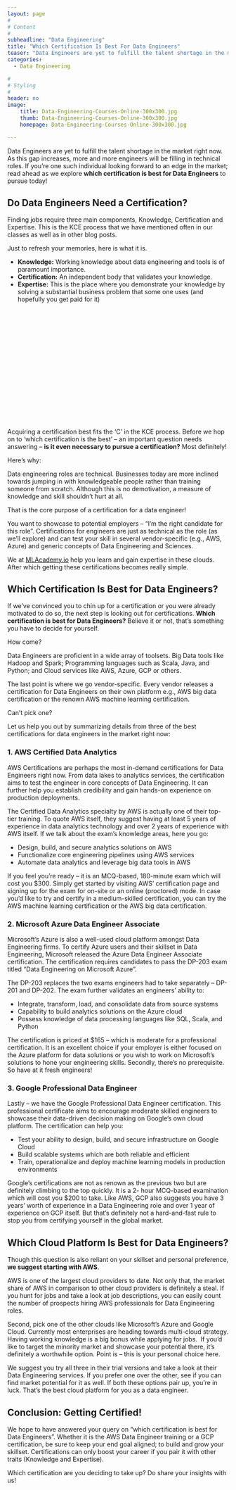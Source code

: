 ```yaml
---
layout: page
#
# Content
#
subheadline: "Data Engineering"
title: "Which Certification Is Best For Data Engineers"
teaser: "Data Engineers are yet to fulfill the talent shortage in the market right now. As this gap increases, more and more engineers will be filling in technical roles. If you’re one such individual looking forward to an edge in the market; read ahead as w"
categories:
  - Data Engineering

#
# Styling
#
header: no
image:
    title: Data-Engineering-Courses-Online-300x300.jpg
    thumb: Data-Engineering-Courses-Online-300x300.jpg
    homepage: Data-Engineering-Courses-Online-300x300.jpg

---
```


Data Engineers are yet to fulfill the talent shortage in the market right now. As this gap increases, more and more engineers will be filling in technical roles. If you’re one such individual looking forward to an edge in the market; read ahead as we explore **which certification is best for Data Engineers** to pursue today!


**Do Data Engineers Need a Certification?**
-------------------------------------------


Finding jobs require three main components, Knowledge, Certification and Expertise. This is the KCE process that we have mentioned often in our classes as well as in other blog posts. 


Just to refresh your memories, here is what it is.


* **Knowledge:** Working knowledge about data engineering and tools is of paramount importance.
* **Certification:** An independent body that validates your knowledge.
* **Expertise:** This is the place where you demonstrate your knowledge by solving a substantial business problem that some one uses (and hopefully you get paid for it)


![](data:image/svg+xml,%3Csvg%20xmlns='http://www.w3.org/2000/svg'%20viewBox='0%200%201024%20547'%3E%3C/svg%3E)
Acquiring a certification best fits the ‘C’ in the KCE process. Before we hop on to ‘which certification is the best’ – an important question needs answering – **is it even necessary to pursue a certification?** Most definitely!


Here’s why:


Data engineering roles are technical. Businesses today are more inclined towards jumping in with knowledgeable people rather than training someone from scratch. Although this is no demotivation, a measure of knowledge and skill shouldn’t hurt at all.


That is the core purpose of a certification for a data engineer!


You want to showcase to potential employers – “I’m the right candidate for this role”. Certifications for engineers are just as technical as the role (as we’ll explore) and can test your skill in several vendor-specific (e.g., AWS, Azure) and generic concepts of Data Engineering and Sciences.


We at [MLAcademy.io](https://mlacademy.io) help you learn and gain expertise in these clouds. After which getting these certifications becomes really simple.


**Which Certification Is Best for Data Engineers?**
---------------------------------------------------


If we’ve convinced you to chin up for a certification or you were already motivated to do so, the next step is looking out for certifications. **Which certification is best for Data Engineers?** Believe it or not, that’s something you have to decide for yourself. 


How come? 


Data Engineers are proficient in a wide array of toolsets. Big Data tools like Hadoop and Spark; Programming languages such as Scala, Java, and Python; and Cloud services like AWS, Azure, GCP or others. 


The last point is where we go vendor-specific. Every vendor releases a certification for Data Engineers on their own platform e.g., AWS big data certification or the renown AWS machine learning certification.


Can’t pick one?


Let us help you out by summarizing details from three of the best certifications for data engineers in the market right now:


### 1. **AWS Certified Data Analytics**


AWS Certifications are perhaps the most in-demand certifications for Data Engineers right now. From data lakes to analytics services, the certification aims to test the engineer in core concepts of Data Engineering. It can further help you establish credibility and gain hands-on experience on production deployments.


The Certified Data Analytics specialty by AWS is actually one of their top-tier training. To quote AWS itself, they suggest having at least 5 years of experience in data analytics technology and over 2 years of experience with AWS itself. If we talk about the exam’s knowledge areas, here you go:


* Design, build, and secure analytics solutions on AWS
* Functionalize core engineering pipelines using AWS services
* Automate data analytics and leverage big data tools in AWS


If you feel you’re ready – it is an MCQ-based, 180-minute exam which will cost you $300. Simply get started by visiting AWS’ certification page and signing up for the exam for on-site or an online (proctored) mode. In case you’d like to try and certify in a medium-skilled certification, you can try the AWS machine learning certification or the AWS big data certification.


### 2. Microsoft Azure Data Engineer Associate


Microsoft’s Azure is also a well-used cloud platform amongst Data Engineering firms. To certify Azure users and their skillset in Data Engineering, Microsoft released the Azure Data Engineer Associate certification. The certification requires candidates to pass the DP-203 exam titled “Data Engineering on Microsoft Azure”.


The DP-203 replaces the two exams engineers had to take separately – DP-201 and DP-202. The exam further validates an engineers’ ability to:


* Integrate, transform, load, and consolidate data from source systems
* Capability to build analytics solutions on the Azure cloud
* Possess knowledge of data processing languages like SQL, Scala, and Python


The certification is priced at $165 – which is moderate for a professional certification. It is an excellent choice if your employer is either focused on the Azure platform for data solutions or you wish to work on Microsoft’s solutions to hone your engineering skills. Secondly, there’s no prerequisite. So have at it fresh engineers!


### 3. Google Professional Data Engineer


Lastly – we have the Google Professional Data Engineer certification. This professional certificate aims to encourage moderate skilled engineers to showcase their data-driven decision making on Google’s own cloud platform. The certification can help you:


* Test your ability to design, build, and secure infrastructure on Google Cloud
* Build scalable systems which are both reliable and efficient
* Train, operationalize and deploy machine learning models in production environments


Google’s certifications are not as renown as the previous two but are definitely climbing to the top quickly. It is a 2- hour MCQ-based examination which will cost you $200 to take. Like AWS, GCP also suggests you have 3 years’ worth of experience in a Data Engineering role and over 1 year of experience on GCP itself. But that’s definitely not a hard-and-fast rule to stop you from certifying yourself in the global market.


**Which Cloud Platform Is Best for Data Engineers?**
----------------------------------------------------


Though this question is also reliant on your skillset and personal preference, **we suggest starting with AWS**. 


AWS is one of the largest cloud providers to date. Not only that, the market share of AWS in comparison to other cloud providers is definitely a steal. If you hunt for jobs and take a look at job descriptions, you can easily count the number of prospects hiring AWS professionals for Data Engineering roles.


Second, pick one of the other clouds like Microsoft’s Azure and Google Cloud. Currently most enterprises are heading towards multi-cloud strategy. Having working knowledge is a big bonus while applying for jobs.  If you’d like to target the minority market and showcase your potential there, it’s definitely a worthwhile option. Point is – this is your personal choice here.


We suggest you try all three in their trial versions and take a look at their Data Engineering services. If you prefer one over the other, see if you can find market potential for it as well. If both these options pair up, you’re in luck. That’s the best cloud platform for you as a data engineer.


**Conclusion: Getting Certified!**
----------------------------------


We hope to have answered your query on “which certification is best for Data Engineers”. Whether it is the AWS Data Engineer training or a GCP certification, be sure to keep your end goal aligned; to build and grow your skillset. Certifications can only boost your career if you pair it with other traits (Knowledge and Expertise).


Which certification are you deciding to take up? Do share your insights with us!


